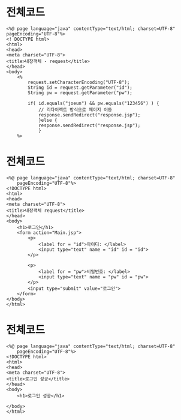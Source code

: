 # 전체코드
    <%@ page language="java" contentType="text/html; charset=UTF-8"
    pageEncoding="UTF-8"%>
    <! DOCTYPE html>
    <html>
    <head>
    <meta charset="UTF-8">
    <title>내장객체 - request</title>
    </head>
    <body>
    	<%
    		request.setCharacterEncoding("UTF-8");
    		String id = request.getParameter("id");
    		String pw = request.getParameter("pw");
    		
    		if( id.equals("joeun") && pw.equals("123456") ) {
    			// 리다이렉트 방식으로 페이지 이동
    			response.sendRedirect("response.jsp");
    			}else {
    			response.sendRedirect("response.jsp");
    			}
    	%>
		
</body>
</html>

# 전체코드
    <%@ page language="java" contentType="text/html; charset=UTF-8"
        pageEncoding="UTF-8"%>
    <!DOCTYPE html>
    <html>
    <head>
    <meta charset="UTF-8">
    <title>내장객체 request</title>
    </head>
    <body>
    	<h1>로그인</h1>
    	<form action="Main.jsp">
    		<p>
    			<label for = "id">아이디: </label>
    			<input type="text" name = "id" id = "id">
    		</p>
    		
    		<p>
    			<label for = "pw">비밀번호: </label>
    			<input type="text" name = "pw" id = "pw">
    		</p>
    		<input type="submit" value="로그인">
    	</form>
    </body>
    </html>

# 전체코드 
    <%@ page language="java" contentType="text/html; charset=UTF-8"
        pageEncoding="UTF-8"%>
    <!DOCTYPE html>
    <html>
    <head>
    <meta charset="UTF-8">
    <title>로그인 성공</title>
    </head>
    <body>
    	<h1>로그인 성공</h1>
    
    </body>
    </html>
